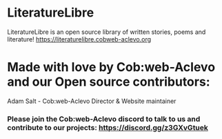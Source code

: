 # LiteratureLibre
LiteratureLibre is an open source library of written stories, poems and literature!
https://literaturelibre.cobweb-aclevo.org

# Made with love by Cob:web-Aclevo and our Open source contributors:

Adam Salt - Cob:web-Aclevo Director & Website maintainer

### Please join the Cob:web-Aclevo discord to talk to us and contribute to our projects: https://discord.gg/z3GXvGtuek
